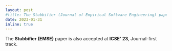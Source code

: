 ```yaml
---
layout: post
#title: The Stubbifier (Journal of Empirical Software Engineering) paper is accepted at ICSE' 23, Journal-first track.
date: 2023-01-31 
inline: true
---
```


The **Stubbifier** **(EMSE)** paper is also accepted at **ICSE' 23**, Journal-first track.